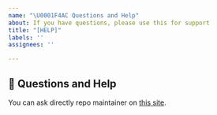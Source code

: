 ```yaml
---
name: "\U0001F4AC Questions and Help"
about: If you have questions, please use this for support
title: "[HELP]"
labels: ''
assignees: ''

---
```


## 💬 Questions and Help

You can ask directly repo maintainer on [this site](https://picolino.dev/).